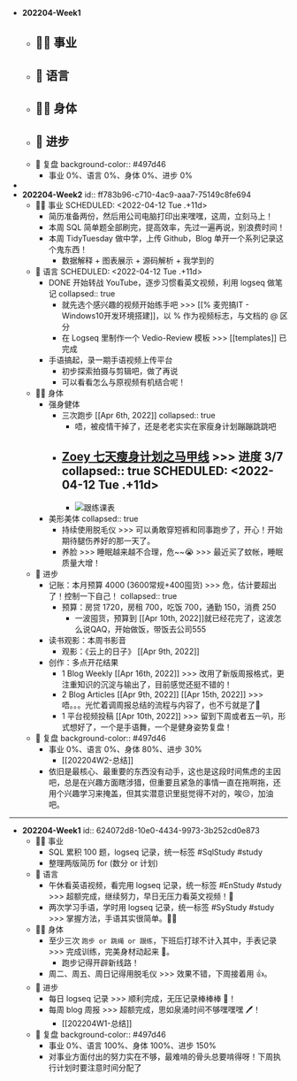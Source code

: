 - **202204-Week1**
	- 👨‍🔧 事业
		-
	- 🧿 语言
		-
	- 🤸‍♂️ 身体
		-
	- 🎈 进步
		-
	- 🍳 复盘
	  background-color:: #497d46
		- 事业 0%、语言 0%、身体 0%、进步 0%
-
- **202204-Week2**
  id:: ff783b96-c710-4ac9-aaa7-75149c8fe694
	- 👨‍🔧 事业
	  SCHEDULED: <2022-04-12 Tue .+11d>
		- 简历准备两份，然后用公司电脑打印出来嘿嘿，这周，立刻马上！
		- 本周 SQL 简单题全部刷完，提高效率，先过一遍再说，别浪费时间！
		- 本周 TidyTuesday 做中学，上传 Github，Blog 单开一个系列记录这个鬼东西！
			- 数据解释 + 图表展示 + 源码解析 + 我学到的
	- 🧿 语言
	  SCHEDULED: <2022-04-12 Tue .+11d>
		- DONE 开始转战 YouTube，逐步习惯看英文视频，利用 logseq 做笔记
		  collapsed:: true
			- 就先选个感兴趣的视频开始练手吧 >>> [[% 麦兜搞IT - Windows10开发环境搭建]]，以 % 作为视频标志，与文档的 @ 区分
			- 在 Logseq 里制作一个 Vedio-Review 模板  >>> [[templates]] 已完成
		- 手语搞起，录一期手语视频上传平台
			- 初步探索拍摄与剪辑吧，做了再说
			- 可以看看怎么与原视频有机结合呢！
	- 🤸‍♂️ 身体
		- 强身健体
			- 三次跑步 [[Apr 6th, 2022]]
			  collapsed:: true
				- 唔，被疫情干掉了，还是老老实实在家瘦身计划蹦蹦跳跳吧
			- [Zoey 七天瘦身计划之马甲线](https://youtube.com/playlist?list=PLapiWVZYSin_snEYVErv8V0p1fJoK7pRP) >>> 进度 3/7
			  collapsed:: true
			  SCHEDULED: <2022-04-12 Tue .+11d>
				-
				- ![跟练课表](https://image-host-1255524710.cos.ap-beijing.myqcloud.com/img/5d1eb431ly1golx0s6wauj20u047kx6q.jpg)
		- 美形美体
		  collapsed:: true
			- 持续使用脱毛仪 >>> 可以勇敢穿短裤和同事跑步了，开心！开始期待腿伤养好的那一天了。
			- 养脸 >>> 睡眠越来越不合理，危~~😭 >>> 最近买了蚊帐，睡眠质量大增！
	- 🎈 进步
		- 记账：本月预算 4000 (3600常规+400囤货) >>> 危，估计要超出了！控制一下自己！
		  collapsed:: true
			- 预算：房贷 1720，房租 700，吃饭 700，通勤 150，消费 250
				- 一波囤货，预算到 [[Apr 10th, 2022]]就已经花完了，这波怎么说QAQ，开始做饭，带饭去公司555
		- 读书观影：本周书影音
			- 观影：《云上的日子》 [[Apr 9th, 2022]]
		- 创作：多点开花结果
			- 1 Blog Weekly [[Apr 16th, 2022]] >>> 改用了新版周报格式，更注重知识的沉淀与输出了，目前感觉还挺不错的！
			- 2 Blog Articles [[Apr 9th, 2022]] [[Apr 15th, 2022]] >>> 唔。。。光忙着调周报总结的流程与内容了，也不亏就是了🤭
			- 1 平台视频投稿 [[Apr 10th, 2022]] >>> 留到下周或者五一叭，形式想好了，一个是手语舞，一个是健身姿势复盘！
	- 🍳 复盘
	  background-color:: #497d46
		- 事业 0%、语言 0%、身体 80%、进步 30%
			- [[202204W2-总结]]
		- 依旧是最核心、最重要的东西没有动手，这也是这段时间焦虑的主因吧，总是在兴趣方面瞎涉猎，但重要且紧急的事情一直在拖啊拖，还用个兴趣学习来掩盖，但其实潜意识里挺觉得不对的，唉😔，加油吧。
- ---
- **202204-Week1**
  id:: 624072d8-10e0-4434-9973-3b252cd0e873
	- 👨‍🔧 事业
		- SQL 累积 100 题，logseq 记录，统一标签 #SqlStudy #study
		- 整理两版简历 for (数分 or 计划)
	- 🧿 语言
		- 午休看英语视频，看完用 logseq 记录，统一标签 #EnStudy #study >>> 超额完成，继续努力，早日无压力看英文视频！👀
		- 两次学习手语，学时用 logseq 记录，统一标签 #SyStudy #study >>> 掌握方法，手语其实很简单。🙆‍♂️
	- 🤸‍♂️ 身体
		- 至少三次 `跑步 or 跳绳 or 跟练`，下班后打球不计入其中，手表记录 >>> 完成训练，完美身材动起来 🏃‍。
			- 跑步记得开辟新线路！
		- 周二、周五、周日记得用脱毛仪 >>> 效果不错，下周接着用 👍。
	- 🎈 进步
		- 每日 logseq 记录 >>> 顺利完成，无压记录棒棒棒 📃！
		- 每周 blog 周报 >>> 超额完成，思如泉涌时间不够嘿嘿嘿 🖊！
			- [[202204W1-总结]]
	- 🍳 复盘
	  background-color:: #497d46
		- 事业 0%、语言 100%、身体 100%、进步 150%
		- 对事业方面付出的努力实在不够，最难啃的骨头总要啃得呀！下周执行计划时要注意时间分配了